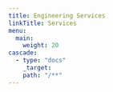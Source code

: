 ```yaml
---
title: Engineering Services
linkTitle: Services
menu:
  main:
    weight: 20
cascade:
  - type: "docs"
    _target:
    path: "/**"
---
```

